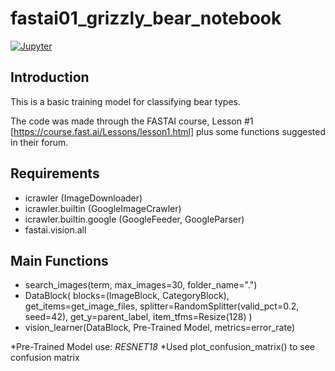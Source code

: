 # fastai01_grizzly_bear_notebook

[![Jupyter](https://upload.wikimedia.org/wikipedia/commons/3/38/Jupyter_logo.svg)](https://jupyter.org/) 

## Introduction

This is a basic training model for classifying bear types. 

The code was made through the FASTAI course, Lesson #1 [https://course.fast.ai/Lessons/lesson1.html] plus some functions suggested in their forum. 

## Requirements

- icrawler (ImageDownloader)
- icrawler.builtin (GoogleImageCrawler)
- icrawler.builtin.google (GoogleFeeder, GoogleParser)
- fastai.vision.all

## Main Functions

- search_images(term, max_images=30, folder_name=".")
- DataBlock(
    blocks=(ImageBlock, CategoryBlock), 
    get_items=get_image_files, 
    splitter=RandomSplitter(valid_pct=0.2, seed=42),
    get_y=parent_label,
    item_tfms=Resize(128)
)
- vision_learner(DataBlock, Pre-Trained Model, metrics=error_rate)

*Pre-Trained Model use: _RESNET18_
*Used plot_confusion_matrix() to see confusion matrix
